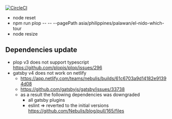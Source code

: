 [![CircleCI](https://circleci.com/gh/Nebulis/blog.svg?style=svg)](https://circleci.com/gh/Nebulis/blog)

- node reset
- npm run plop -- -- --pagePath asia/philippines/palawan/el-nido-which-tour
- node resize

## Dependencies update

- plop v3 does not support typescript https://github.com/plopjs/plop/issues/296
- gatsby v4 does not work on netlify
  - https://app.netlify.com/teams/nebulis/builds/61c6703a9d14182e91394d08
  - https://github.com/gatsbyjs/gatsby/issues/33738
  - as a result the following dependencies was downgraded
    - all gatsby plugins
    - eslint
    => reverted to the initial versions https://github.com/Nebulis/blog/pull/165/files
